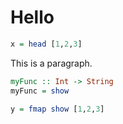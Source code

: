 # Hello

```haskell
x = head [1,2,3]
```

This is a paragraph.

```haskell
myFunc :: Int -> String
myFunc = show

y = fmap show [1,2,3]
```
